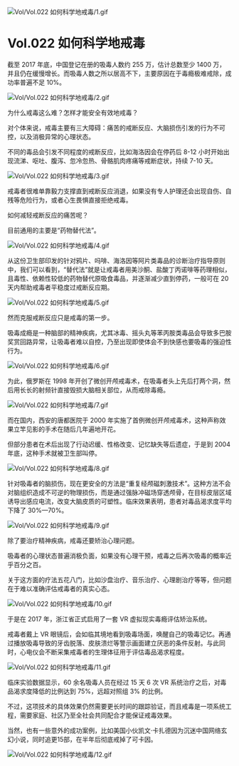 
![Vol/Vol.022 如何科学地戒毒/1.gif](https://cdn.jsdelivr.net/gh/ipaperclip-icu/static/image/文字稿/Vol/Vol.022%20如何科学地戒毒/1.gif)

# Vol.022 如何科学地戒毒

截至 2017 年底，中国登记在册的吸毒人数约 255 万，估计总数至少 1400 万，并且仍在缓慢增长。而吸毒人数之所以居高不下，主要原因在于毒瘾极难戒除，成功率普遍不足 10%。

![Vol/Vol.022 如何科学地戒毒/2.gif](https://cdn.jsdelivr.net/gh/ipaperclip-icu/static/image/文字稿/Vol/Vol.022%20如何科学地戒毒/2.gif)

为什么戒毒这么难？怎样才能安全有效地戒毒？

对个体来说，戒毒主要有三大障碍：痛苦的戒断反应、大脑损伤引发的行为不可控，以及消极异常的心理状态。

不同的毒品会引发不同程度的戒断反应，比如海洛因会在停药后 8-12 小时开始出现流涕、呕吐、腹泻、忽冷忽热、骨骼肌肉疼痛等戒断症状，持续 7-10 天。

![Vol/Vol.022 如何科学地戒毒/3.gif](https://cdn.jsdelivr.net/gh/ipaperclip-icu/static/image/文字稿/Vol/Vol.022%20如何科学地戒毒/3.gif)

戒毒者很难单靠毅力支撑直到戒断反应消退，如果没有专人护理还会出现自伤、自残等危险行为，或者心生畏惧直接拒绝戒毒。

如何减轻戒断反应的痛苦呢？

目前通用的主要是“药物替代法”。

![Vol/Vol.022 如何科学地戒毒/4.gif](https://cdn.jsdelivr.net/gh/ipaperclip-icu/static/image/文字稿/Vol/Vol.022%20如何科学地戒毒/4.gif)

从这份卫生部印发的针对鸦片、吗啡、海洛因等阿片类毒品的诊断治疗指导原则中，我们可以看到，“替代法”就是让戒毒者用美沙酮、盐酸丁丙诺啡等药理相似，且毒性、依赖性较低的药物替代原吸食毒品，并逐渐减少直到停药，一般可在 20 天内帮助戒毒者平稳度过戒断反应期。

![Vol/Vol.022 如何科学地戒毒/5.gif](https://cdn.jsdelivr.net/gh/ipaperclip-icu/static/image/文字稿/Vol/Vol.022%20如何科学地戒毒/5.gif)

然而克服戒断反应只是戒毒的第一步。

吸毒成瘾是一种脑部的精神疾病，尤其冰毒、摇头丸等苯丙胺类毒品会导致多巴胺奖赏回路异常，让吸毒者难以自控，乃至出现即使体会不到快感也要吸毒的强迫性行为。

![Vol/Vol.022 如何科学地戒毒/6.gif](https://cdn.jsdelivr.net/gh/ipaperclip-icu/static/image/文字稿/Vol/Vol.022%20如何科学地戒毒/6.gif)

为此，俄罗斯在 1998 年开创了微创开颅戒毒术，在吸毒者头上先后打两个洞，然后用长长的射频针直接毁损大脑相关部位，从而戒除毒瘾。

![Vol/Vol.022 如何科学地戒毒/7.gif](https://cdn.jsdelivr.net/gh/ipaperclip-icu/static/image/文字稿/Vol/Vol.022%20如何科学地戒毒/7.gif)

而在国内，西安的唐都医院于 2000 年实施了首例微创开颅戒毒术，这种声称效果立竿见影的手术在随后几年遍地开花。

但部分患者在术后出现了行动迟缓、性格改变、记忆缺失等后遗症，于是到 2004 年底，这种手术就被卫生部叫停。

![Vol/Vol.022 如何科学地戒毒/8.gif](https://cdn.jsdelivr.net/gh/ipaperclip-icu/static/image/文字稿/Vol/Vol.022%20如何科学地戒毒/8.gif)

针对吸毒者的脑损伤，现在更安全的方法是“重复经颅磁刺激技术”。这种方法不会对脑组织造成不可逆的物理损伤，而是通过强脉冲磁场穿透颅骨，在目标皮层区域诱导出感应电流，改变大脑皮质的可塑性。临床效果表明，患者对毒品渴求度平均下降了 30%—70%。

![Vol/Vol.022 如何科学地戒毒/9.gif](https://cdn.jsdelivr.net/gh/ipaperclip-icu/static/image/文字稿/Vol/Vol.022%20如何科学地戒毒/9.gif)

除了要治疗精神疾病，戒毒还要矫治心理问题。

吸毒者的心理状态普遍消极负面，如果没有心理干预，戒毒之后再次吸毒的概率近乎百分之百。

关于这方面的疗法五花八门，比如沙盘治疗、音乐治疗、心理剧治疗等等，但问题在于难以准确评估戒毒者的真实心态。

![Vol/Vol.022 如何科学地戒毒/10.gif](https://cdn.jsdelivr.net/gh/ipaperclip-icu/static/image/文字稿/Vol/Vol.022%20如何科学地戒毒/10.gif)

于是在 2017 年，浙江省正式启用了一套 VR 虚拟现实毒瘾评估矫治系统。

戒毒者戴上 VR 眼镜后，会如临其境地看到吸毒场面，唤醒自己的吸毒记忆。再通过播放吸毒导致的牙齿脱落、皮肤溃烂等警示画面建立厌恶的条件反射。与此同时，心电仪会不断采集戒毒者的生理体征用于评估毒品渴求程度。

![Vol/Vol.022 如何科学地戒毒/11.gif](https://cdn.jsdelivr.net/gh/ipaperclip-icu/static/image/文字稿/Vol/Vol.022%20如何科学地戒毒/11.gif)

临床实验数据显示，60 余名吸毒人员在经过 15 天 6 次 VR 系统治疗之后，对毒品渴求度降低的比例达到 75%，远超对照组 3% 的比例。

不过，这项技术的具体效果仍然需要更长时间的跟踪验证，而且戒毒是一项系统工程，需要家庭、社区乃至全社会共同配合才能保证戒毒效果。

当然，也有一些意外的成功案例，比如美国小伙凯文·卡扎德因为沉迷中国网络玄幻小说，同时追更15部，在半年后彻底戒掉了可卡因。

![Vol/Vol.022 如何科学地戒毒/12.gif](https://cdn.jsdelivr.net/gh/ipaperclip-icu/static/image/文字稿/Vol/Vol.022%20如何科学地戒毒/12.gif)
